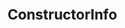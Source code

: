 #  ConstructorInfo

<api-schema openapi-path="../../../api-specs/swagger-otr-api.json" name="ConstructorInfo"/>